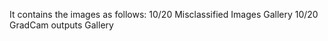 It contains the images as follows:
10/20 Misclassified Images Gallery
10/20 GradCam outputs Gallery
